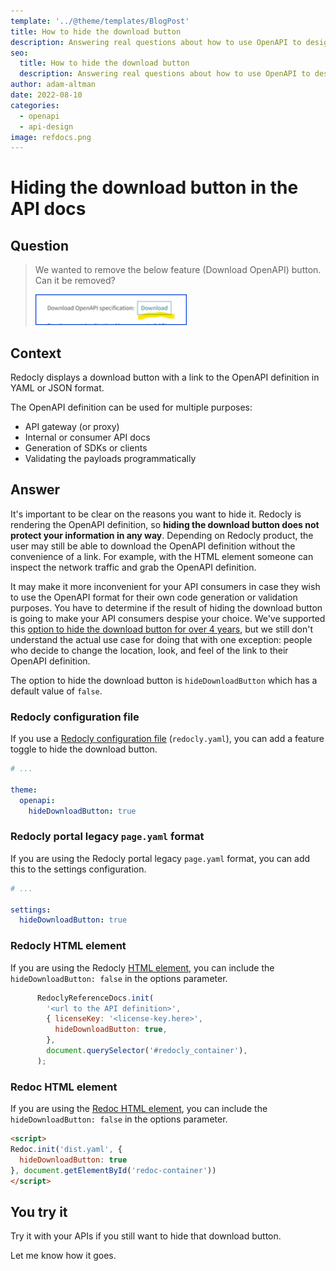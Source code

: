```yaml
---
template: '../@theme/templates/BlogPost'
title: How to hide the download button
description: Answering real questions about how to use OpenAPI to design and describe APIs.
seo:
  title: How to hide the download button
  description: Answering real questions about how to use OpenAPI to design and describe APIs.
author: adam-altman
date: 2022-08-10
categories:
  - openapi
  - api-design
image: refdocs.png
---
```


# Hiding the download button in the API docs

## Question

> We wanted to remove the below feature (Download OpenAPI) button. Can it be removed?
>
> ![download button](./images/download-button.png)

## Context

Redocly displays a download button with a link to the OpenAPI definition in YAML or JSON format.

The OpenAPI definition can be used for multiple purposes:
- API gateway (or proxy)
- Internal or consumer API docs
- Generation of SDKs or clients
- Validating the payloads programmatically

## Answer

It's important to be clear on the reasons you want to hide it. Redocly is rendering the OpenAPI definition, so **hiding the download button does not protect your information in any way**.
Depending on Redocly product, the user may still be able to download the OpenAPI definition without the convenience of a link. For example, with the HTML element someone can inspect the network traffic and grab the OpenAPI definition.

It may make it more inconvenient for your API consumers in case they wish to use the OpenAPI format for their own code generation or validation purposes. You have to determine if the result of hiding the download button is going to make your API consumers despise your choice. We've supported this [option to hide the download button for over 4 years](https://github.com/Redocly/redoc/issues/394#issuecomment-366202659), but we still don't understand the actual use case for doing that with one exception: people who decide to change the location, look, and feel of the link to their OpenAPI definition.

The option to hide the download button is `hideDownloadButton` which has a default value of `false`.

### Redocly configuration file
If you use a [Redocly configuration file](../docs/cli/configuration) (`redocly.yaml`), you can add a feature toggle to hide the download button.

```yaml
# ...

theme:
  openapi:
    hideDownloadButton: true
```

### Redocly portal legacy `page.yaml` format

If you are using the Redocly portal legacy `page.yaml` format, you can add this to the settings configuration.

```yaml
# ...

settings:
  hideDownloadButton: true
```

### Redocly HTML element
If you are using the Redocly [HTML element](../docs-legacy/api-reference-docs/guides/on-premise-html-element.md), you can include the `hideDownloadButton: false` in the options parameter.

```js
      RedoclyReferenceDocs.init(
        '<url to the API definition>',
        { licenseKey: '<license-key.here>',
          hideDownloadButton: true,
        },
        document.querySelector('#redocly_container'),
      );
```

### Redoc HTML element
If you are using the [Redoc HTML element](../docs/redoc/deployment/html.md), you can include the `hideDownloadButton: false` in the options parameter.

```html
<script>
Redoc.init('dist.yaml', {
  hideDownloadButton: true
}, document.getElementById('redoc-container'))
</script>
```

## You try it

Try it with your APIs if you still want to hide that download button.

Let me know how it goes.
